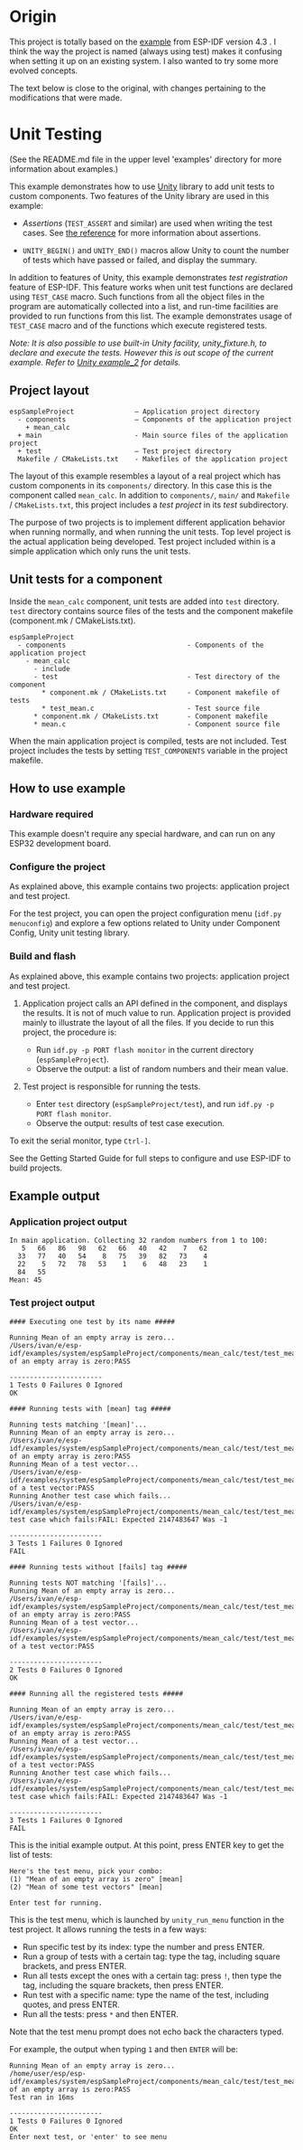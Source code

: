 # Origin

This project is totally based on the [example](https://github.com/espressif/esp-idf/tree/release/v4.3/examples/system/unit_test) from ESP-IDF version 4.3 .
I think the way the project is named (always using test) makes it confusing when setting it up on an existing system. I also wanted to try some more evolved concepts.

The text below is close to the original, with changes pertaining to the modifications that were made.

# Unit Testing

(See the README.md file in the upper level 'examples' directory for more information about examples.)

This example demonstrates how to use [Unity](https://github.com/ThrowTheSwitch/Unity) library to add unit tests to custom components. Two features of the Unity library are used in this example:

* _Assertions_ (`TEST_ASSERT` and similar) are used when writing the test cases. See [the reference](https://github.com/ThrowTheSwitch/Unity/blob/master/docs/UnityAssertionsReference.md) for more information about assertions.

* `UNITY_BEGIN()` and `UNITY_END()` macros allow Unity to count the number of tests which have passed or failed, and display the summary.

In addition to features of Unity, this example demonstrates _test registration_ feature of ESP-IDF. This feature works when unit test functions are declared using `TEST_CASE` macro. Such functions from all the object files in the program are automatically collected into a list, and run-time facilities are provided to run functions from this list. The example demonstrates usage of `TEST_CASE` macro and of the functions which execute registered tests.

_Note: It is also possible to use built-in Unity facility, unity_fixture.h, to declare and execute the tests. However this is out scope of the current example. Refer to [Unity example_2](https://github.com/ThrowTheSwitch/Unity/tree/master/examples/example_2) for details._

## Project layout

```
espSampleProject               — Application project directory
  - components                 — Components of the application project
    + mean_calc
  + main                       - Main source files of the application project
  + test                       — Test project directory
  Makefile / CMakeLists.txt    - Makefiles of the application project
```

The layout of this example resembles a layout of a real project which has custom components in its `components/` directory. In this case this is the component called `mean_calc`. In addition to `components/`, `main/` and `Makefile` / `CMakeLists.txt`, this project includes a *test project* in its *test* subdirectory.

The purpose of two projects is to implement different application behavior when running normally, and when running the unit tests. Top level project is the actual application being developed. Test project included within is a simple application which only runs the unit tests.

## Unit tests for a component

Inside the `mean_calc` component, unit tests are added into `test` directory. `test` directory contains source files of the tests and the component makefile (component.mk / CMakeLists.txt).

```
espSampleProject
  - components                              - Components of the application project
    - mean_calc
      - include
      - test                                - Test directory of the component
        * component.mk / CMakeLists.txt     - Component makefile of tests
        * test_mean.c                       - Test source file
      * component.mk / CMakeLists.txt       - Component makefile
      * mean.c                              - Component source file
```

When the main application project is compiled, tests are not included. Test project includes the tests by setting `TEST_COMPONENTS` variable in the project makefile.

## How to use example

### Hardware required

This example doesn't require any special hardware, and can run on any ESP32 development board.

### Configure the project

As explained above, this example contains two projects: application project and test project.

For the test project, you can open the project configuration menu (`idf.py menuconfig`) and explore a few options related to Unity under Component Config, Unity unit testing library.

### Build and flash

As explained above, this example contains two projects: application project and test project.

1. Application project calls an API defined in the component, and displays the results. It is not of much value to run. Application project is provided mainly to illustrate the layout of all the files. If you decide to run this project, the procedure is:

    * Run `idf.py -p PORT flash monitor` in the current directory (`espSampleProject`).
    * Observe the output: a list of random numbers and their mean value.

2. Test project is responsible for running the tests.

	* Enter `test` directory (`espSampleProject/test`), and run `idf.py -p PORT flash monitor`.
	* Observe the output: results of test case execution.


To exit the serial monitor, type ``Ctrl-]``.

See the Getting Started Guide for full steps to configure and use ESP-IDF to build projects.


## Example output

### Application project output

```
In main application. Collecting 32 random numbers from 1 to 100:
   5   66   86   98   62   66   40   42    7   62 
  33   77   40   54    8   75   39   82   73    4 
  22    5   72   78   53    1    6   48   23    1 
  84   55 
Mean: 45
```

### Test project output

```
#### Executing one test by its name #####

Running Mean of an empty array is zero...
/Users/ivan/e/esp-idf/examples/system/espSampleProject/components/mean_calc/test/test_mean.c:16:Mean of an empty array is zero:PASS

-----------------------
1 Tests 0 Failures 0 Ignored 
OK

#### Running tests with [mean] tag #####

Running tests matching '[mean]'...
Running Mean of an empty array is zero...
/Users/ivan/e/esp-idf/examples/system/espSampleProject/components/mean_calc/test/test_mean.c:16:Mean of an empty array is zero:PASS
Running Mean of a test vector...
/Users/ivan/e/esp-idf/examples/system/espSampleProject/components/mean_calc/test/test_mean.c:22:Mean of a test vector:PASS
Running Another test case which fails...
/Users/ivan/e/esp-idf/examples/system/espSampleProject/components/mean_calc/test/test_mean.c:35:Another test case which fails:FAIL: Expected 2147483647 Was -1

-----------------------
3 Tests 1 Failures 0 Ignored 
FAIL

#### Running tests without [fails] tag #####

Running tests NOT matching '[fails]'...
Running Mean of an empty array is zero...
/Users/ivan/e/esp-idf/examples/system/espSampleProject/components/mean_calc/test/test_mean.c:16:Mean of an empty array is zero:PASS
Running Mean of a test vector...
/Users/ivan/e/esp-idf/examples/system/espSampleProject/components/mean_calc/test/test_mean.c:22:Mean of a test vector:PASS

-----------------------
2 Tests 0 Failures 0 Ignored 
OK

#### Running all the registered tests #####

Running Mean of an empty array is zero...
/Users/ivan/e/esp-idf/examples/system/espSampleProject/components/mean_calc/test/test_mean.c:16:Mean of an empty array is zero:PASS
Running Mean of a test vector...
/Users/ivan/e/esp-idf/examples/system/espSampleProject/components/mean_calc/test/test_mean.c:22:Mean of a test vector:PASS
Running Another test case which fails...
/Users/ivan/e/esp-idf/examples/system/espSampleProject/components/mean_calc/test/test_mean.c:35:Another test case which fails:FAIL: Expected 2147483647 Was -1

-----------------------
3 Tests 1 Failures 0 Ignored 
FAIL
```

This is the initial example output. At this point, press ENTER key to get the list of tests:

```
Here's the test menu, pick your combo:
(1)	"Mean of an empty array is zero" [mean]
(2)	"Mean of some test vectors" [mean]

Enter test for running.
```

This is the test menu, which is launched by `unity_run_menu` function in the test project. It allows running the tests in a few ways:

* Run specific test by its index: type the number and press ENTER.
* Run a group of tests with a certain tag: type the tag, including square brackets, and press ENTER.
* Run all tests except the ones with a certain tag: press `!`, then type the tag, including the square brackets, then press ENTER.
* Run test with a specific name: type the name of the test, including quotes, and press ENTER.
* Run all the tests: press `*` and then ENTER.

Note that the test menu prompt does not echo back the characters typed.

For example, the output when typing `1` and then `ENTER` will be:

```
Running Mean of an empty array is zero...
/home/user/esp/esp-idf/examples/system/espSampleProject/components/mean_calc/test/test_mean.c:15:Mean of an empty array is zero:PASS
Test ran in 16ms

-----------------------
1 Tests 0 Failures 0 Ignored 
OK
Enter next test, or 'enter' to see menu
```
